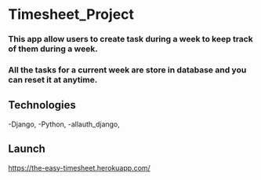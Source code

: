 # Timesheet_Project

### This app allow users to create task during a week to keep track of them during a week. 
### All the tasks for a current week are store in database and you can reset it at anytime.

## Technologies

-Django, 
-Python,
-allauth_django,


## Launch

https://the-easy-timesheet.herokuapp.com/
